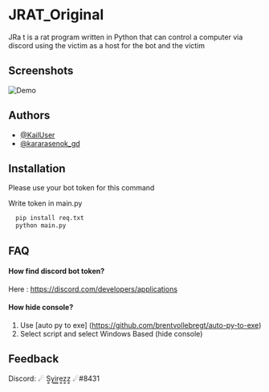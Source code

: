 
# JRAT_Original

JRa t is a rat program written in Python that can control a computer via discord using the victim as a host for the bot and the victim
## Screenshots

![Demo](https://i.ibb.co/3N54mj6/a6-Tlrxn-XOJ.png)


## Authors

- [@KailUser](https://github.com/KailUser)
- [@kararasenok_gd](https://github.com/kararasenok-gd)


## Installation

Please use your bot token for this command

Write token in main.py

```bash
  pip install req.txt
  python main.py
```
    
## FAQ

#### How find discord bot token?

Here : https://discord.com/developers/applications

#### How hide console?

1. Use [auto py to exe] (https://github.com/brentvollebregt/auto-py-to-exe)
2. Select script and select Windows Based (hide console)


## Feedback
Discord: ☄ S͇͇y͇͇i͇͇r͇͇e͇͇z͇͇z͇͇ ☄#8431


